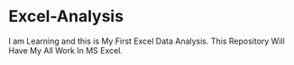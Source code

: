 # Excel-Analysis
I am Learning and this is My First Excel Data Analysis.
This Repository Will Have My All Work In MS Excel.
